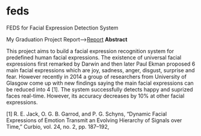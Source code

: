 # feds
FEDS for Facial Expression Detection System

My Graduation Project Report-->[Report](https://drive.google.com/file/d/0B1WdhMLeQ0PRdFJHcmJPVXl3RDQ/view?usp=sharing)
**Abstract**

This project aims to build a facial expression recognition system for predefined human facial expressions. The existence of universal facial expressions first remarked by Darwin and then later Paul Ekman proposed 6 main facial expressions which are joy, sadness, anger, disgust, surprise and fear. However recently in 2014 a group of researchers from University of Glasgow come up with new findings saying the main facial expressions can be reduced into 4 [1]. The system successfully detects happy and suprized faces real-time. However, its accuracy decreases by 10% at other facial expressions.

[1] R. E. Jack, O. G. B. Garrod, and P. G. Schyns, “Dynamic Facial Expressions of Emotion Transmit an Evolving Hierarchy of Signals over Time,” Curbio, vol. 24, no. 2, pp. 187–192, 

